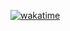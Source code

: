 [![wakatime](https://wakatime.com/badge/user/8a144a29-83ed-462d-ab5b-de0f70cd420b.svg?style=flat)](https://wakatime.com/@itzme1on)
